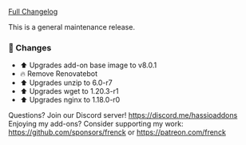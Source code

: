 [Full Changelog][changelog]

This is a general maintenance release.

### 🔨 Changes

- ⬆ Upgrades add-on base image to v8.0.1
- 🔥 Remove Renovatebot
- ⬆ Upgrades unzip to 6.0-r7
- ⬆ Upgrades wget to 1.20.3-r1
- ⬆ Upgrades nginx to 1.18.0-r0

[changelog]: https://github.com/hassio-addons/addon-happy-bubbles/compare/v3.1.2...v3.1.3

Questions? Join our Discord server! https://discord.me/hassioaddons
Enjoying my add-ons? Consider supporting my work:
https://github.com/sponsors/frenck or https://patreon.com/frenck